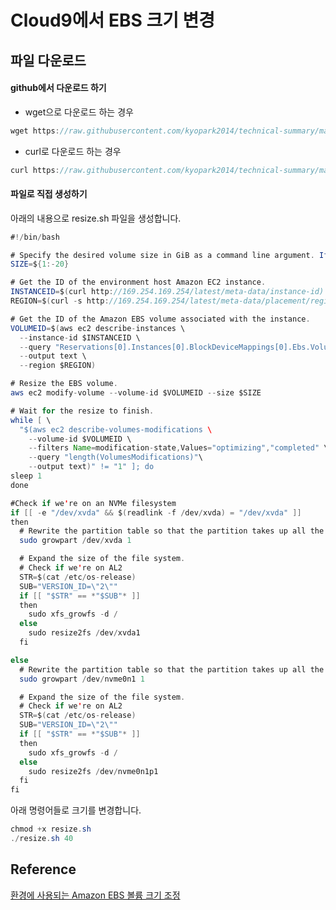 # Cloud9에서 EBS 크기 변경

## 파일 다운로드

#### github에서 다운로드 하기 

- wget으로 다운로드 하는 경우
```java
wget https://raw.githubusercontent.com/kyopark2014/technical-summary/main/resize.sh
```

- curl로 다운로드 하는 경우 
```java
curl https://raw.githubusercontent.com/kyopark2014/technical-summary/main/resize.sh -o resize.sh
```

#### 파일로 직접 생성하기 

아래의 내용으로 resize.sh 파일을 생성합니다. 

```java
#!/bin/bash

# Specify the desired volume size in GiB as a command line argument. If not specified, default to 20 GiB.
SIZE=${1:-20}

# Get the ID of the environment host Amazon EC2 instance.
INSTANCEID=$(curl http://169.254.169.254/latest/meta-data/instance-id)
REGION=$(curl -s http://169.254.169.254/latest/meta-data/placement/region)

# Get the ID of the Amazon EBS volume associated with the instance.
VOLUMEID=$(aws ec2 describe-instances \
  --instance-id $INSTANCEID \
  --query "Reservations[0].Instances[0].BlockDeviceMappings[0].Ebs.VolumeId" \
  --output text \
  --region $REGION)

# Resize the EBS volume.
aws ec2 modify-volume --volume-id $VOLUMEID --size $SIZE

# Wait for the resize to finish.
while [ \
  "$(aws ec2 describe-volumes-modifications \
    --volume-id $VOLUMEID \
    --filters Name=modification-state,Values="optimizing","completed" \
    --query "length(VolumesModifications)"\
    --output text)" != "1" ]; do
sleep 1
done

#Check if we're on an NVMe filesystem
if [[ -e "/dev/xvda" && $(readlink -f /dev/xvda) = "/dev/xvda" ]]
then
  # Rewrite the partition table so that the partition takes up all the space that it can.
  sudo growpart /dev/xvda 1

  # Expand the size of the file system.
  # Check if we're on AL2
  STR=$(cat /etc/os-release)
  SUB="VERSION_ID=\"2\""
  if [[ "$STR" == *"$SUB"* ]]
  then
    sudo xfs_growfs -d /
  else
    sudo resize2fs /dev/xvda1
  fi

else
  # Rewrite the partition table so that the partition takes up all the space that it can.
  sudo growpart /dev/nvme0n1 1

  # Expand the size of the file system.
  # Check if we're on AL2
  STR=$(cat /etc/os-release)
  SUB="VERSION_ID=\"2\""
  if [[ "$STR" == *"$SUB"* ]]
  then
    sudo xfs_growfs -d /
  else
    sudo resize2fs /dev/nvme0n1p1
  fi
fi
```

아래 명령어들로 크기를 변경합니다. 

```java
chmod +x resize.sh 
./resize.sh 40
```

## Reference

[환경에 사용되는 Amazon EBS 볼륨 크기 조정](https://docs.aws.amazon.com/ko_kr/cloud9/latest/user-guide/move-environment.html#move-environment-resize)
